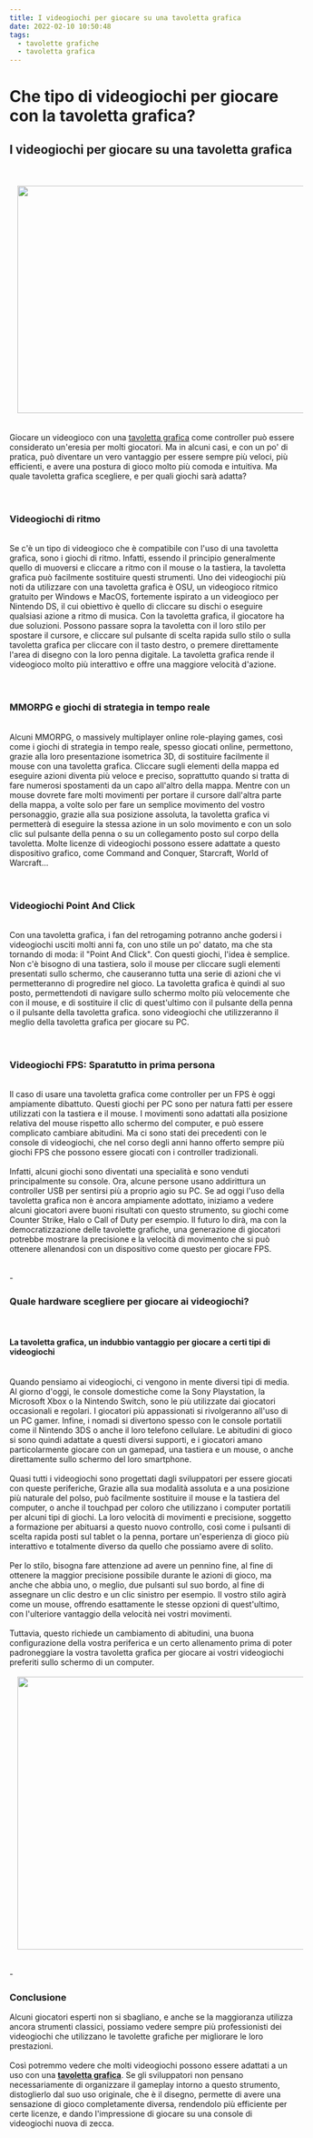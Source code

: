 ```yaml
---
title: I videogiochi per giocare su una tavoletta grafica
date: 2022-02-10 10:50:48
tags:
  - tavolette grafiche
  - tavoletta grafica
---
```




<h1 style="text-align: left;">Che tipo di videogiochi per giocare con la tavoletta grafica?</h1><h2 style="text-align: left;">I videogiochi per giocare su una tavoletta grafica</h2><div><br /></div><div><br /></div><div class="separator" style="clear: both; text-align: center;"><a href="https://i.imgur.com/ulLhWgX.jpg" style="margin-left: 1em; margin-right: 1em;"><img border="0" data-original-height="469" data-original-width="750" height="400" src="https://i.imgur.com/ulLhWgX.jpg" width="640" /></a></div><div><br /></div><div><br /></div><div>Giocare un videogioco con una <a href="https://www.storexppen.it/" target="_blank">tavoletta grafica</a> come controller può essere considerato un'eresia per molti giocatori. Ma in alcuni casi, e con un po' di pratica, può diventare un vero vantaggio per essere sempre più veloci, più efficienti, e avere una postura di gioco molto più comoda e intuitiva. Ma quale tavoletta grafica scegliere, e per quali giochi sarà adatta?</div><div><br /></div><div><br /></div><h3 style="text-align: left;">Videogiochi di ritmo</h3><div><br /></div><div>Se c'è un tipo di videogioco che è compatibile con l'uso di una tavoletta grafica, sono i giochi di ritmo. Infatti, essendo il principio generalmente quello di muoversi e cliccare a ritmo con il mouse o la tastiera, la tavoletta grafica può facilmente sostituire questi strumenti. Uno dei videogiochi più noti da utilizzare con una tavoletta grafica è OSU, un videogioco ritmico gratuito per Windows e MacOS, fortemente ispirato a un videogioco per Nintendo DS, il cui obiettivo è quello di cliccare su dischi o eseguire qualsiasi azione a ritmo di musica. Con la tavoletta grafica, il giocatore ha due soluzioni. Possono passare sopra la tavoletta con il loro stilo per spostare il cursore, e cliccare sul pulsante di scelta rapida sullo stilo o sulla tavoletta grafica per cliccare con il tasto destro, o premere direttamente l'area di disegno con la loro penna digitale. La tavoletta grafica rende il videogioco molto più interattivo e offre una maggiore velocità d'azione.</div><div><br /></div><div><br /></div><h3 style="text-align: left;">MMORPG e giochi di strategia in tempo reale</h3><div><br /></div><div>Alcuni MMORPG, o massively multiplayer online role-playing games, così come i giochi di strategia in tempo reale, spesso giocati online, permettono, grazie alla loro presentazione isometrica 3D, di sostituire facilmente il mouse con una tavoletta grafica. Cliccare sugli elementi della mappa ed eseguire azioni diventa più veloce e preciso, soprattutto quando si tratta di fare numerosi spostamenti da un capo all'altro della mappa. Mentre con un mouse dovrete fare molti movimenti per portare il cursore dall'altra parte della mappa, a volte solo per fare un semplice movimento del vostro personaggio, grazie alla sua posizione assoluta, la tavoletta grafica vi permetterà di eseguire la stessa azione in un solo movimento e con un solo clic sul pulsante della penna o su un collegamento posto sul corpo della tavoletta. Molte licenze di videogiochi possono essere adattate a questo dispositivo grafico, come Command and Conquer, Starcraft, World of Warcraft...</div><div><br /></div><div><br /></div><h3 style="text-align: left;">Videogiochi Point And Click</h3><div><br /></div><div>Con una tavoletta grafica, i fan del retrogaming potranno anche godersi i videogiochi usciti molti anni fa, con uno stile un po' datato, ma che sta tornando di moda: il "Point And Click". Con questi giochi, l'idea è semplice. Non c'è bisogno di una tastiera, solo il mouse per cliccare sugli elementi presentati sullo schermo, che causeranno tutta una serie di azioni che vi permetteranno di progredire nel gioco. La tavoletta grafica è quindi al suo posto, permettendoti di navigare sullo schermo molto più velocemente che con il mouse, e di sostituire il clic di quest'ultimo con il pulsante della penna o il pulsante della tavoletta grafica. sono videogiochi che utilizzeranno il meglio della tavoletta grafica per giocare su PC.</div><div><br /></div><div><br /></div><h3 style="text-align: left;">Videogiochi FPS: Sparatutto in prima persona</h3><div><br /></div><div>Il caso di usare una tavoletta grafica come controller per un FPS è oggi ampiamente dibattuto. Questi giochi per PC sono per natura fatti per essere utilizzati con la tastiera e il mouse. I movimenti sono adattati alla posizione relativa del mouse rispetto allo schermo del computer, e può essere complicato cambiare abitudini. Ma ci sono stati dei precedenti con le console di videogiochi, che nel corso degli anni hanno offerto sempre più giochi FPS che possono essere giocati con i controller tradizionali.</div><div><br /></div><div>Infatti, alcuni giochi sono diventati una specialità e sono venduti principalmente su console. Ora, alcune persone usano addirittura un controller USB per sentirsi più a proprio agio su PC. Se ad oggi l'uso della tavoletta grafica non è ancora ampiamente adottato, iniziamo a vedere alcuni giocatori avere buoni risultati con questo strumento, su giochi come Counter Strike, Halo o Call of Duty per esempio. Il futuro lo dirà, ma con la democratizzazione delle tavolette grafiche, una generazione di giocatori potrebbe mostrare la precisione e la velocità di movimento che si può ottenere allenandosi con un dispositivo come questo per giocare FPS.</div><div><br /></div><div><br /></div><div>-</div><h3 style="text-align: left;">Quale hardware scegliere per giocare ai videogiochi?</h3><div><br /></div><h4 style="text-align: left;">La tavoletta grafica, un indubbio vantaggio per giocare a certi tipi di videogiochi</h4><div><br /></div><div>Quando pensiamo ai videogiochi, ci vengono in mente diversi tipi di media. Al giorno d'oggi, le console domestiche come la Sony Playstation, la Microsoft Xbox o la Nintendo Switch, sono le più utilizzate dai giocatori occasionali e regolari. I giocatori più appassionati si rivolgeranno all'uso di un PC gamer. Infine, i nomadi si divertono spesso con le console portatili come il Nintendo 3DS o anche il loro telefono cellulare. Le abitudini di gioco si sono quindi adattate a questi diversi supporti, e i giocatori amano particolarmente giocare con un gamepad, una tastiera e un mouse, o anche direttamente sullo schermo del loro smartphone.</div><div><br /></div><div>Quasi tutti i videogiochi sono progettati dagli sviluppatori per essere giocati con queste periferiche, Grazie alla sua modalità assoluta e a una posizione più naturale del polso, può facilmente sostituire il mouse e la tastiera del computer, o anche il touchpad per coloro che utilizzano i computer portatili per alcuni tipi di giochi. La loro velocità di movimenti e precisione, soggetto a formazione per abituarsi a questo nuovo controllo, così come i pulsanti di scelta rapida posti sul tablet o la penna, portare un'esperienza di gioco più interattivo e totalmente diverso da quello che possiamo avere di solito.</div><div><br /></div><div>Per lo stilo, bisogna fare attenzione ad avere un pennino fine, al fine di ottenere la maggior precisione possibile durante le azioni di gioco, ma anche che abbia uno, o meglio, due pulsanti sul suo bordo, al fine di assegnare un clic destro e un clic sinistro per esempio. Il vostro stilo agirà come un mouse, offrendo esattamente le stesse opzioni di quest'ultimo, con l'ulteriore vantaggio della velocità nei vostri movimenti.</div><div><br /></div><div>Tuttavia, questo richiede un cambiamento di abitudini, una buona configurazione della vostra periferica e un certo allenamento prima di poter padroneggiare la vostra tavoletta grafica per giocare ai vostri videogiochi preferiti sullo schermo di un computer.</div><div><br /></div><div class="separator" style="clear: both; text-align: center;"><a href="https://i.imgur.com/HJlK8nM.jpg" style="margin-left: 1em; margin-right: 1em;"><img border="0" data-original-height="375" data-original-width="500" height="480" src="https://i.imgur.com/HJlK8nM.jpg" width="640" /></a></div><br /><div><br /></div><div>-</div><h3 style="text-align: left;">Conclusione</h3><div>Alcuni giocatori esperti non si sbagliano, e anche se la maggioranza utilizza ancora strumenti classici, possiamo vedere sempre più professionisti dei videogiochi che utilizzano le tavolette grafiche per migliorare le loro prestazioni.</div><div><br /></div><div>Così potremmo vedere che molti videogiochi possono essere adattati a un uso con una <b><a href="https://www.xp-pen.it/" target="_blank">tavoletta grafica</a></b>. Se gli sviluppatori non pensano necessariamente di organizzare il gameplay intorno a questo strumento, distoglierlo dal suo uso originale, che è il disegno, permette di avere una sensazione di gioco completamente diversa, rendendolo più efficiente per certe licenze, e dando l'impressione di giocare su una console di videogiochi nuova di zecca.</div><div><br /></div><div><br /></div>



